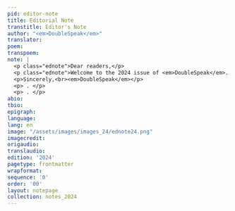 ```yaml
---
pid: editor-note
title: Editorial Note
transtitle: Editor's Note
author: "<em>DoubleSpeak</em>"
translator:
poem:
transpoem:
note: |
  <p class="ednote">Dear readers,</p>
  <p class="ednote">Welcome to the 2024 issue of <em>DoubleSpeak</em>. Our apologies for the few bumps you might find here as we transition to a new online platform, and assurances that we’ll smooth them soon.</p>
  <p>Sincerely,<br><em>DoubleSpeak</em></p>
  <p> . </p>
  <p> . </p>
abio:
tbio:
epigraph:
language:
lang: en
image: "/assets/images/images_24/ednote24.png"
imagecredit:
origaudio:
translaudio:
edition: '2024'
pagetype: frontmatter
wrapformat:
sequence: '0'
order: '00'
layout: notepage
collection: notes_2024
---
```

